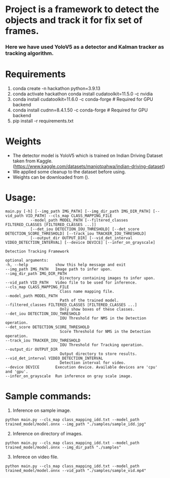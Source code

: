 
# Project is a framework to detect the objects and track it for fix set of frames.

### Here we have used YoloV5 as a detector and Kalman tracker as tracking algorithm.

# Requirements
1. conda create -n hackathon python=3.9.13
2. conda activate hackathon
conda install cudatoolkit=11.5.0 -c nvidia
3. conda install cudatoolkit=11.6.0 -c conda-forge  # Required for GPU backend
4. conda install cudnn=8.4.1.50 -c conda-forge      # Required for GPU backend
5. pip install -r requirements.txt

# Weights
- The detector model is YoloV5 which is trained on Indian Driving Dataset taken from Kaggle. (https://www.kaggle.com/datasets/manjotpahwa/indian-driving-dataset)
- We applied some cleanup to the dataset before using.
- Weights can be downloaded from ().

# Usage:
> 
    main.py [-h] [--img_path IMG_PATH] [--img_dir_path IMG_DIR_PATH] [--vid_path VID_PATH] --cls_map CLASS_MAPPING_FILE
               --model_path MODEL_PATH [--filtered_classes FILTERED_CLASSES [FILTERED_CLASSES ...]]
               [--det_iou DETECTION_IOU_THRESHOLD] [--det_score DETECTION_SCORE_THRESHOLD] [--track_iou TRACKER_IOU_THRESHOLD]       
               [--output_dir OUTPUT_DIR] [--vid_det_interval VIDEO_DETECTION_INTERVAL] [--device DEVICE] [--infer_on_grayscale]      

    Detection Tracking Framework

    optional arguments:
    -h, --help            show this help message and exit
    --img_path IMG_PATH   Image path to infer upon.
    --img_dir_path IMG_DIR_PATH
                            Directory containing images to infer upon.
    --vid_path VID_PATH   Video file to be used for inference.
    --cls_map CLASS_MAPPING_FILE
                            Class name mapping file.
    --model_path MODEL_PATH
                            Path of the trained model.
    --filtered_classes FILTERED_CLASSES [FILTERED_CLASSES ...]
                            Only show boxes of these classes.
    --det_iou DETECTION_IOU_THRESHOLD
                            IOU Threshold for NMS in the Detection operation.
    --det_score DETECTION_SCORE_THRESHOLD
                            Score Threshold for NMS in the Detection operation.
    --track_iou TRACKER_IOU_THRESHOLD
                            IOU Threshold for Tracking operation.
    --output_dir OUTPUT_DIR
                            Output directory to store results.
    --vid_det_interval VIDEO_DETECTION_INTERVAL
                            Detection interval for video.
    --device DEVICE       Execution device. Available devices are 'cpu' and 'gpu'.
    --infer_on_grayscale  Run inference on gray scale image.

# Sample commands:
1. Inference on sample image.
>
    python main.py --cls_map class_mapping_idd.txt --model_path trained_model/model.onnx --img_path "./samples/sample_idd.jpg"

2. Inference on directory of images.
>
    python main.py --cls_map class_mapping_idd.txt --model_path trained_model/model.onnx --img_dir_path "./samples"

3. Inferece on video file.
> 
    python main.py --cls_map class_mapping_idd.txt --model_path trained_model/model.onnx --vid_path "./samples/sample_vid.mp4"
